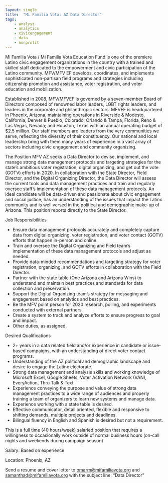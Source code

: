 ```yaml
---
layout: single
title:  "Mi Familia Vota: AZ Data Director"
tags: 
    - analyst
    - analytics
    - civicengagement
    - data
    - nonprofit
---
```


Mi Familia Vota / Mi Familia Vota Education Fund is one of the premiere Latino civic engagement
organizations in the country with a trained and skilled staff dedicated to the empowerment and civic
participation of the Latino community. MFV/MFV EF develops, coordinates, and implements
sophisticated non-partisan field programs and strategies including citizenship promotion and assistance,
voter registration, and voter education and mobilization.

Established in 2008, MFV/MFVEF is governed by a seven-member Board of Directors composed of
renowned labor leaders, LGBT rights leaders, and leaders in the corporate and philanthropic sectors.
MFVEF is headquartered in Phoenix, Arizona, maintaining operations in Riverside & Modesto,
California; Denver & Pueblo, Colorado; Orlando & Tampa, Florida; Reno & Las Vegas, Nevada; and
Houston, Texas with an annual operating budget of $2.5 million. Our staff members are leaders from the
very communities we serve, reflecting the diversity of their constituency. Our national and local
leadership bring with them many years of experience in a vast array of sectors including civic engagement
and community organizing.

The Position
MFV AZ seeks a Data Director to devise, implement, and manage strong data management protocols and
targeting strategies for the state’s ambitious voter registration, digital organizing, and get out the vote
(GOTV) efforts in 2020. In collaboration with the State Director, Field Director, and the Digital
Organizing Director, the Data Director will assess the current tools and data management practices and
train and regularly oversee staff’s implementation of these data management protocols. An ideal
candidate will be data-driven and passionate about civic engagement and social justice, has an
understanding of the issues that impact the Latinx community and is well versed in the political and
demographic make-up of Arizona. This position reports directly to the State Director.

Job Responsibilities

* Ensure data management protocols accurately and completely capture data from digital organizing,
voter registration, and voter contact (GOTV) efforts that happen in-person and online.
* Train and oversee the Digital Organizing and Field team’s implementation of these data management
protocols and adjust as needed.
* Provide data-minded recommendations and targeting strategy for voter registration, organizing, and
GOTV efforts in collaboration with the Field Director.
* Partner with the state table (One Arizona and Arizona Wins) to understand and maintain best
practices and standards for data collection and preservation.
* Support the Digital Organizing team’s strategy for messaging and engagement based on analytics
and best practices.
* Be the MFV point person for 2020 research, polling, and experiments conducted with external
partners.
* Create a system to track and analyze efforts to ensure progress to goal and impact.
* Other duties, as assigned.

Desired Qualifications

* 2+ years in a data related field and/or experience in candidate or issue-based campaigns, with an
understanding of direct voter contact programs.
* Understanding of the AZ political and demographic landscape and desire to engage the Latinx
electorate.
* Strong data management and analysis skills and working knowledge of Microsoft Excel, Google
Sheets, Voter Activation Network (VAN), EveryAction, Thru Talk & Text
* Experience conveying the purpose and value of strong data management practices to a wide range of
audiences and properly training a team of organizers to learn new systems and manage data.
* Experience working with a state table is desired.
* Effective communicator, detail oriented, flexible and responsive to shifting demands, multiple
projects and deadlines.
* Bilingual fluency in English and Spanish is desired but not a requirement.

This is a full time (40 hours/week) salaried position that requires a willingness to occasionally work outside of normal business hours (on-call nights and weekends during campaign season)

Salary: Based on experience

Location: Phoenix, AZ


Send a resume and cover letter to omarm@mifamiliavota.org and samanthad@mifamiliavota.org with the
subject line: “Data Director”
